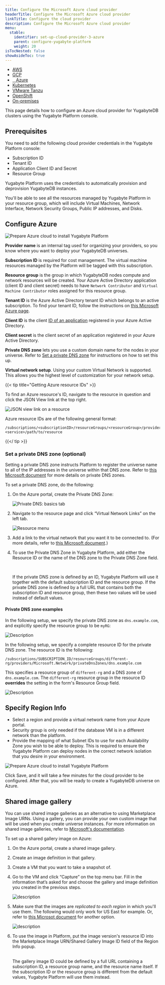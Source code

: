 ```yaml
---
title: Configure the Microsoft Azure cloud provider
headerTitle: Configure the Microsoft Azure cloud provider
linkTitle: Configure the cloud provider
description: Configure the Microsoft Azure cloud provider
menu:
  stable:
    identifier: set-up-cloud-provider-3-azure
    parent: configure-yugabyte-platform
    weight: 20
isTocNested: false
showAsideToc: true
---
```


<ul class="nav nav-tabs-alt nav-tabs-yb">

  <li>
    <a href="/latest/yugabyte-platform/configure-yugabyte-platform/set-up-cloud-provider/aws" class="nav-link">
      <i class="fab fa-aws"></i>
      AWS
    </a>
  </li>

  <li>
    <a href="/latest/yugabyte-platform/configure-yugabyte-platform/set-up-cloud-provider/gcp" class="nav-link">
      <i class="fab fa-google" aria-hidden="true"></i>
      GCP
    </a>
  </li>

  <li>
    <a href="/latest/yugabyte-platform/configure-yugabyte-platform/set-up-cloud-provider/azure" class="nav-link active">
      <i class="icon-azure" aria-hidden="true"></i>
      &nbsp;&nbsp; Azure
    </a>
  </li>

  <li>
    <a href="/latest/yugabyte-platform/configure-yugabyte-platform/set-up-cloud-provider/kubernetes" class="nav-link">
      <i class="fas fa-cubes" aria-hidden="true"></i>
      Kubernetes
    </a>
  </li>

  <li>
    <a href="/latest/yugabyte-platform/configure-yugabyte-platform/set-up-cloud-provider/vmware-tanzu" class="nav-link">
      <i class="fas fa-cubes" aria-hidden="true"></i>
      VMware Tanzu
    </a>
  </li>

<li>
    <a href="/latest/yugabyte-platform/configure-yugabyte-platform/set-up-cloud-provider/openshift" class="nav-link">
      <i class="fas fa-cubes" aria-hidden="true"></i>OpenShift</a>
  </li>

  <li>
    <a href="/latest/yugabyte-platform/configure-yugabyte-platform/set-up-cloud-provider/on-premises" class="nav-link">
      <i class="fas fa-building"></i>
      On-premises
    </a>
  </li>

</ul>

This page details how to configure an Azure cloud provider for YugabyteDB clusters using the Yugabyte Platform console.

## Prerequisites

You need to add the following cloud provider credentials in the Yugabyte Platform console:

* Subscription ID
* Tenant ID
* Application Client ID and Secret
* Resource Group

Yugabyte Platform uses the credentials to automatically provision and deprovision YugabyteDB instances.

You'll be able to see all the resources managed by Yugabyte Platform in your resource group, which will include Virtual Machines, Network Interface, Network Security Groups, Public IP addresses, and Disks.

## Configure Azure

![Prepare Azure cloud to install Yugabyte Platform](/images/yb-platform/install/azure/platform-azure-prepare-cloud-env-4.png)

**Provider name** is an internal tag used for organizing your providers, so you know where you want to deploy your YugabyteDB universes.

**Subscription ID** is required for cost management. The virtual machine resources managed by the Platform will be tagged with this subscription.

**Resource group** is the group in which YugabyteDB nodes compute and network resources will be created. Your Azure Active Directory application (client ID and client secret) needs to have `Network Contributor` and `Virtual Machine Contributor` roles assigned for this resource group.

**Tenant ID** is the Azure Active Directory tenant ID which belongs to an active subscription. To find your tenant ID, follow the instructions on [this Microsoft Azure page](https://docs.microsoft.com/en-us/azure/active-directory/develop/howto-create-service-principal-portal#get-tenant-and-app-id-values-for-signing-in).

**Client ID** is the client [ID of an application](https://docs.microsoft.com/en-us/azure/active-directory/develop/howto-create-service-principal-portal#option-2-create-a-new-application-secret) registered in your Azure Active Directory.

**Client secret** is the client secret of an application registered in your Azure Active Directory.

**Private DNS zone** lets you use a custom domain name for the nodes in your universe. Refer to [Set a private DNS zone](#set-a-private-dns-zone-optional) for instructions on how to set this up.

**Virtual network setup**. Using your custom Virtual Network is supported. This allows you the highest level of customization for your network setup.

{{< tip title="Getting Azure resource IDs" >}}

To find an Azure resource's ID, navigate to the resource in question and click the JSON View link at the top right.

![JSON view link on a resource](/images/yb-platform/install/azure/resource-get-json.png)

Azure resource IDs are of the following general format:

```output
/subscriptions/<subscriptionID>/resourceGroups/<resourceGroup>/providers/Microsoft.<service>/path/to/resource
```

{{</ tip >}}

### Set a private DNS zone (optional)

Setting a private DNS zone instructs Platform to register the universe name to all of the IP addresses in the universe within that DNS zone. Refer to [this Microsoft document](https://docs.microsoft.com/en-us/azure/dns/private-dns-privatednszone) for more details on private DNS zones.

To set a private DNS zone, do the following:

1. On the Azure portal, create the Private DNS Zone:

    ![Private DNS: basics tab](/images/yb-platform/install/azure/private-dns-basics-tab.png)

1. Navigate to the resource page and click “Virtual Network Links” on the left tab.

    ![Resource menu](/images/yb-platform/install/azure/resource-menu.png)

1. Add a link to the virtual network that you want it to be connected to. (For more details, refer to [this Microsoft document](https://docs.microsoft.com/en-us/azure/dns/private-dns-getstarted-portal).)

1. To use the Private DNS Zone in Yugabyte Platform, add either the Resource ID or the name of the DNS zone to the Private DNS Zone field.

    <br/>

    If the private DNS zone is defined by an ID, Yugabyte Platform will use it together with the default subscription ID and the resource group. If the private DNS zone is defined by a full URL that contains both the subscription ID and resource group, then these two values will be used instead of default values.

#### Private DNS zone examples

In the following setup, we specify the private DNS zone as `dns.example.com`, and explicitly specify the resource group to be `myRG`:

![Description](/images/yb-platform/install/azure/private-dns-myrg.png)

In the following setup, we specify a complete resource ID for the private DNS zone. The resource ID is the following:

```output
/subscriptions/SUBSCRIPTION_ID/resourceGroups/different-rg/providers/Microsoft.Network/privateDnsZones/dns.example.com
```

This specifies a resource group of `different-rg` and a DNS zone of `dns.example.com`. The `different-rg` resource group in the resource ID **overrides** the setting in the form's Resource Group field.

![Description](/images/yb-platform/install/azure/private-dns-different-rg.png)

## Specify Region Info

* Select a region and provide a virtual network name from your Azure portal.
* Security group is only needed if the database VM is in a different network than the platform.
* Provide the mapping of what Subnet IDs to use for each Availability Zone you wish to be able to deploy. This is required to ensure the Yugabyte Platform can deploy nodes in the correct network isolation that you desire in your environment.

![Prepare Azure cloud to install Yugabyte Platform](/images/yb-platform/install/azure/platform-azure-prepare-cloud-env-5.png)

Click Save, and it will take a few minutes for the cloud provider to be configured. After that, you will be ready to create a YugabyteDB universe on Azure.

## Shared image gallery

You can use shared image galleries as an alternative to using Marketplace Image URNs. Using a gallery, you can provide your own custom image that will be used when you create universe instances. For more information on shared image galleries, refer to [Microsoft's documentation](https://docs.microsoft.com/en-us/azure/virtual-machines/shared-image-galleries).

To set up a shared gallery image on Azure:

1. On the Azure portal, create a shared image gallery.

1. Create an image definition in that gallery.

1. Create a VM that you want to take a snapshot of.

1. Go to the VM and click “Capture” on the top menu bar. Fill in the information that’s asked for and choose the gallery and image definition you created in the previous steps.

    ![description](/images/yb-platform/install/azure/shared-gallery-capture.png)

1. Make sure that the images are _replicated to each region_ in which you'll use them. The following would only work for US East for example. Or, refer to [this Microsot document](https://docs.microsoft.com/en-us/azure/virtual-machines/windows/shared-images-portal) for another option.

    ![description](/images/yb-platform/install/azure/shared-gallery-replication.png)

1. To use the image in Platform, put the image version's resource ID into the Marketplace Image URN/Shared Gallery Image ID field of the Region Info popup.

    <br>The gallery image ID could be defined by a full URL containing a subscription ID, a resource group name, and the resource name itself. If the subscription ID or the resource group is different from the default values, Yugabyte Platform will use them instead.
